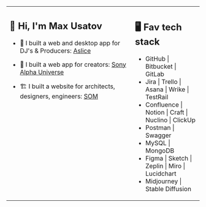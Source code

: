 <table><tr><td valign="top" width="65%">

## 👋 Hi, I'm Max Usatov

- 🎵 I built a web and desktop app for DJ's & Producers: <a href="https://aslice.com/">Aslice<a/>

- 📸 I built a web app for creators: <a href="https://alphauniverse.com/">Sony Alpha Universe<a/>

- 🏗️ I built a website for architects, designers, engineers: <a href="https://www.som.com/">SOM<a/>
 
</td><td valign="top" width="35%">

## 🖥️ Fav tech stack

- GitHub | Bitbucket | GitLab
- Jira | Trello | Asana | Wrike | TestRail
- Confluence | Notion | Craft | Nuclino | ClickUp
- Postman | Swagger
- MySQL | MongoDB
- Figma | Sketch | Zeplin | Miro | Lucidchart
- Midjourney | Stable Diffusion
 
</tr></tr></table> 
